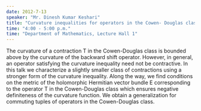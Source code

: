 ```yaml
---
date: 2012-7-13
speaker: "Mr. Dinesh Kumar Keshari"
title: "Curvature inequalities for operators in the Cowen- Douglas class"
time: "4:00 - 5:00 p.m." 
time: "Department of Mathematics, Lecture Hall 1"
---
```

The curvature of a contraction T in the Cowen-Douglas
class is bounded above by the curvature of the backward shift
operator. However, in general, an operator satisfying the
curvature inequality need not be contractive. In this talk we
characterize a slightly smaller class of contractions using a
stronger form of the curvature inequality.  Along the way, we find
conditions on the metric of the holomorphic Hermitian vector
bundle E corresponding to the operator T in the Cowen-Douglas
class which ensures negative definiteness of the curvature
function. We obtain a generalization for commuting tuples of
operators in the Cowen-Douglas class.
